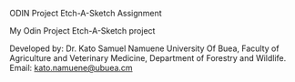 ODIN Project Etch-A-Sketch Assignment

My Odin Project Etch-A-Sketch project

Developed by:
Dr. Kato Samuel Namuene
University Of Buea,
Faculty of Agriculture and Veterinary Medicine,
Department of Forestry and Wildlife.
Email: kato.namuene@ubuea.cm
